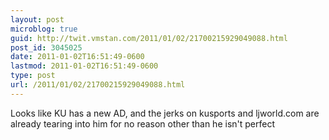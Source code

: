 ```yaml
---
layout: post
microblog: true
guid: http://twit.vmstan.com/2011/01/02/21700215929049088.html
post_id: 3045025
date: 2011-01-02T16:51:49-0600
lastmod: 2011-01-02T16:51:49-0600
type: post
url: /2011/01/02/21700215929049088.html
---
```

Looks like KU has a new AD, and the jerks on kusports and ljworld.com are already tearing into him for no reason other than he isn't perfect
